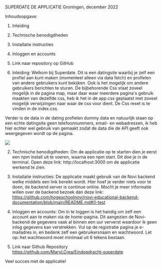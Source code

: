 SUPERDATE DE APPLICATIE 
Groningen, december 2022

Inhoudsopgave:
1. Inleiding
2. Technische benodigdheden
3. Installatie instructies
4. Inloggen en accounts
5. Link naar repository op GitHub 


1. Inleiding:
Welkom bij Superdate. Dit is een datingsite waarbij je zelf een profiel aan kunt maken (momenteel alleen via data fetch) en profielen van andere gebruikers kunt 
bekijken. Ook is het mogelijk om andere gebruikers berichten te sturen. De bijbehorende Css staat zoveel mogelijk in de pagina map, maar daar waar meerdere pagina's gebruik
maakten van dezelfde css, heb ik het in de app.css geplaatst met zoveel mogelijk verwijzingen naar waar de css voor dient. De Css reset is te vinden in de index.css. 

Verder is de data in de dating profielen dummy data en natuurlijk staan op een echte datingsite geen telefoonnummers, email- en webadressen, ik heb hier echter wel gebruik van gemaakt
zodat de data die de API geeft ook weergegeven wordt op de pagina. 

![](../../EO/src/assets/Profiel-pagina.png)

2. Technische benodigdheden:
Om de applicatie op te starten dien je eerst een npm install uit te voeren, waarna een npm start. Dit doe je in de terminal. Open deze link: http://localhost:3000 om de
applicatie werkend te zien. 

3. Installatie instructies:
De applicatie maakt gebruik van de Novi backend welke middels een link bereikt wordt. Hier hoef je verder niets voor 
te doen, de backend server is continue online. Mocht je meer informatie willen over de backend bezoek dan deze link:
https://github.com/hogeschoolnovi/novi-educational-backend-documentation/blob/main/README.md#0-test 

4. Inloggen en accounts:
Om in te loggen is het handig om zelf een account aan te maken via de home-pagina. Dit aangezien de Novi-backend de gegevens vaak al binnen een 
uur ververst waardoor ik geen inlog gegevens kan verstrekken. Vul op de registratie pagina je e-mailadres in, en bedenk zelf een gebruikersnaam
en wachtwoord. Let op: het wachtwoord moet minimaal uit 6 tekens bestaan. 

5. Link naar Github Repository
   https://github.com/MaryLCrea/Eindopdracht-superdate

Veel succes met de applicatie!





